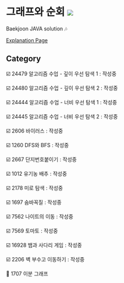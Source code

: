 # 그래프와 순회 <img src = "https://img.shields.io/badge/JAVA-007396?style=for-the-badge&logo=java&logoColor=white">
Baekjoon JAVA solution :notes:

[Explanation Page](https://lunareclipse000.wordpress.com/category/%ed%94%84%eb%a1%9c%ea%b7%b8%eb%9e%98%eb%b0%8d-%ec%8a%a4%ed%84%b0%eb%94%94/%ec%9e%90%eb%a3%8c%ea%b5%ac%ec%a1%b0-%ec%8b%a4%ec%8a%b5/%eb%b0%b1%ec%a4%80/%ea%b7%b8%eb%9e%98%ed%94%84%ec%99%80-%ec%88%9c%ed%9a%8c/)

## Category

:ballot_box_with_check: 24479 알고리즘 수업 - 깊이 우선 탐색 1 : 작성중

:ballot_box_with_check: 24480 알고리즘 수업 - 깊이 우선 탐색 2 : 작성중

:ballot_box_with_check: 24444 알고리즘 수업 - 너비 우선 탐색 1 : 작성중

:ballot_box_with_check: 24445 알고리즘 수업 - 너비 우선 탐색 2 : 작성중

:ballot_box_with_check: 2606 바이러스 : 작성중

:ballot_box_with_check: 1260 DFS와 BFS : 작성중

:ballot_box_with_check: 2667 단지번호붙이기 : 작성중

:ballot_box_with_check: 1012 유기농 배추 : 작성중

:ballot_box_with_check: 2178 미로 탐색 : 작성중

:ballot_box_with_check: 1697 숨바꼭질 : 작성중

:ballot_box_with_check: 7562 나이트의 이동 : 작성중

:ballot_box_with_check: 7569 토마토 : 작성중

:ballot_box_with_check: 16928 뱀과 사다리 게임 : 작성중

:ballot_box_with_check: 2206 벽 부수고 이동하기 : 작성중

:black_square_button: 1707 이분 그래프

